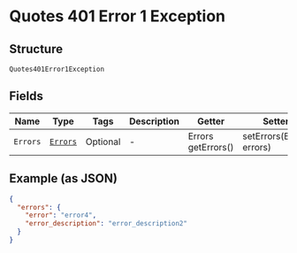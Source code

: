 
# Quotes 401 Error 1 Exception

## Structure

`Quotes401Error1Exception`

## Fields

| Name | Type | Tags | Description | Getter | Setter |
|  --- | --- | --- | --- | --- | --- |
| `Errors` | [`Errors`](../../doc/models/errors.md) | Optional | - | Errors getErrors() | setErrors(Errors errors) |

## Example (as JSON)

```json
{
  "errors": {
    "error": "error4",
    "error_description": "error_description2"
  }
}
```

